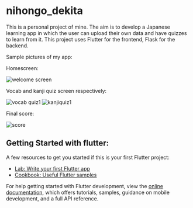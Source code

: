 # nihongo_dekita

This is a personal project of mine. The aim is to develop a Japanese learning app in which the user can upload their own data and have quizzes to learn from it.
This project uses Flutter for the frontend, Flask for the backend.

Sample pictures of my app:

Homescreen:

![welcome screen](https://github.com/sumukha-7/ND_app/assets/92244766/d9988e45-d740-4610-b929-ba7d5e988dbc)

Vocab and kanji quiz screen respectively:

![vocab quiz1](https://github.com/sumukha-7/ND_app/assets/92244766/e98f4345-cbfe-4a0e-be54-a3e5a7e09091)    ![kanjiquiz1](https://github.com/sumukha-7/ND_app/assets/92244766/38da88d4-a2b8-4aad-bfb7-2c57e4180860)

Final score:

![score](https://github.com/sumukha-7/ND_app/assets/92244766/a05c1349-b93e-46a7-bafc-31f4190c5165)




## Getting Started with flutter:

A few resources to get you started if this is your first Flutter project:

- [Lab: Write your first Flutter app](https://docs.flutter.dev/get-started/codelab)
- [Cookbook: Useful Flutter samples](https://docs.flutter.dev/cookbook)

For help getting started with Flutter development, view the
[online documentation](https://docs.flutter.dev/), which offers tutorials,
samples, guidance on mobile development, and a full API reference.
